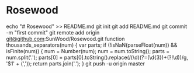 # Rosewood
echo "# Rosewood" >> README.md
git init
git add README.md
git commit -m "first commit"
git remote add origin git@github.com:SunWood/Rosewood.git
 function thousands_separators(num)
  {
var parts;
 if (!isNaN(parseFloat(num)) && isFinite(num)) {
num = Number(num);
num = num.toString();
 parts = num.split('.');
parts[0] = parts[0].toString().replace(/(\d)(?=(\d{3})+(?!\d))/g, '$1' + (','));
return parts.join('.');
}
git push -u origin master
